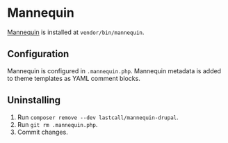 Mannequin
=========
[Mannequin](https://mannequin.io) is installed at `vendor/bin/mannequin`.

Configuration
-------------
Mannequin is configured in `.mannequin.php`.  Mannequin metadata is added to theme templates as YAML comment blocks.

Uninstalling
------------
1. Run `composer remove --dev lastcall/mannequin-drupal`.
2. Run `git rm .mannequin.php`.
3. Commit changes.
